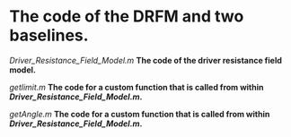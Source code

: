 # The code of the DRFM and two baselines.
*Driver_Resistance_Field_Model.m* **The code of the driver resistance field model.**

*getlimit.m* **The code for a custom function that is called from within *Driver_Resistance_Field_Model.m*.**

*getAngle.m* **The code for a custom function that is called from within *Driver_Resistance_Field_Model.m*.**
